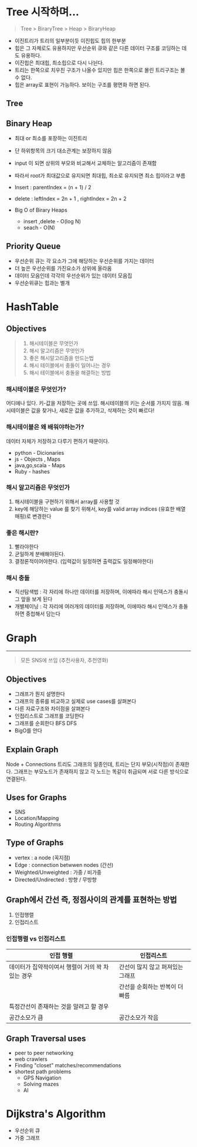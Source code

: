 # Tree 시작하며...

> Tree > BiraryTree > Heap > BiraryHeap

- 이진트리가 트리의 일부분이듯 이진힙도 힙의 한부분
- 힙은 그 자체로도 유용하지만 우선순위 큐와 같은 다른 데이터 구조를 코딩하는 데도 유용하다.
- 이진힙은 최대힙, 최소힙으로 다시 나뉜다.
- 트리는 한쪽으로 치우친 구조가 나올수 있지만 힙은 한쪽으로 몰린 트리구조는 볼 수 없다.
- 힙은 array로 표현이 가능하다. 보이는 구조를 평면화 하면 된다.

## Tree

## Binary Heap

- 최대 or 최소를 포장하는 이진트리
- 단 하위항목의 크기 대소관계는 보장하지 않음
- input 이 되면 상위의 부모와 비교해서 교체하는 알고리즘이 존재함
- 따라서 root가 최대값으로 유지되면 최대힙, 최소로 유지되면 최소 힙이라고 부름

- Insert : parentIndex = (n + 1) / 2
- delete : leftIndex = 2n + 1 ,
  rightIndex = 2n + 2

- Big O of Birary Heaps
  - insert ,delete - O(log N)
  - seach - O(N)

## Priority Queue

- 우선순위 큐는 각 요소가 그에 해당하는 우선순위를 가지는 데이터
- 더 높은 우선순위를 가진요소가 상위에 올라옴
- 데이터 모음인데 각각의 우선순위가 있는 데이터 모음집
- 우선순위큐는 힙과는 별개

# HashTable

## Objectives

> 1. 해시테이블은 무엇인가
> 2. 해시 알고리즘은 무엇인가
> 3. 좋은 해시알고리즘을 만드는법
> 4. 해시 테이블에서 충돌이 일어나는 경우
> 5. 해시 테이블에서 충돌을 해결하는 방법

### 해시테이블은 무엇인가?

어디에나 있다. 키-값을 저장하는 곳에 쓰임.
해시테이블의 키는 순서를 가지지 않음.
해시테이블은 값을 찾거나, 새로운 값을 추가하고, 삭제하는 것이 빠르다!

### 해시테이블은 왜 배워야하는가?

데이터 자체가 저장하고 다루기 편하기 때문이다.

- python - Dicionaries
- js - Objects , Maps
- java,go,scala - Maps
- Ruby - hashes

### 해시 알고리즘은 무엇인가

1. 해시테이블을 구현하기 위해서 array를 사용할 것
2. key에 해당하는 value 를 찾기 위해서, key를 valid array indices (유효한 배열 매핑)로 변경한다

### 좋은 해시란?

1. 빨라야한다
2. 균일하게 분배해야된다.
3. 결정론적이어야한다. (입력값이 일정하면 출력값도 일정해야한다)

### 해시 충돌

- 직선탐색법 : 각 자리에 하나만 데이터를 저장하며, 이에따라 해시 인덱스가 충돌시 그 앞을 보게 된다
- 개별체이닝 : 각 자리에 여러개의 데이터를 저장하며, 이에따라 해시 인덱스가 충돌하면 중첩해서 담는다

# Graph

---

> 모든 SNS에 쓰임 (추천사용자, 추천영화)

## Objectives

- 그래프가 뭔지 설명한다
- 그래프의 종류를 비교하고 실제로 use cases를 살펴본다
- 다른 자료구조와 차이점을 살펴본다
- 인접리스트로 그래프를 코딩한다
- 그래프를 순회한다 BFS DFS
- BigO를 안다

## Explain Graph

Node + Connections
트리도 그래프의 일종인데, 트리는 단지 부모(시작점)이 존재한다.
그래프는 부모노드가 존재하지 않고 각 노드는 똑같이 취급되며 서로 다른 방식으로 연결된다.

## Uses for Graphs

- SNS
- Location/Mapping
- Routing Algorithms

## Type of Graphs

- vertex : a node (꼭지점)
- Edge : connection betwwen nodes (간선)
- Weighted/Unweighted : 가중 / 비가중
- Directed/Undirected : 방향 / 무방향

## Graph에서 간선 즉, 정점사이의 관계를 표현하는 방법

1. 인접행렬
2. 인접리스트

### 인접행렬 vs 인접리스트

| 인접 행렬                                         | 인접리스트                       |
| ------------------------------------------------- | -------------------------------- |
| 데이터가 집약적이여서 행렬이 거의 꽉 차 있는 경우 | 간선이 많지 않고 퍼져있는 그래프 |
|                                                   | 간선을 순회하는 반복이 더 빠름   |
| 특정간선이 존재하는 것을 알려고 할 경우           |                                  |
| 공간소모가 큼                                     | 공간소모가 작음                  |

## Graph Traversal uses

- peer to peer networking
- web crawlers
- Finding "closet" matches/recommendations
- shortest path problems
  - GPS Navigation
  - Solving mazes
  - AI

# Dijkstra's Algorithm

- 우선순위 큐
- 가중 그래프
